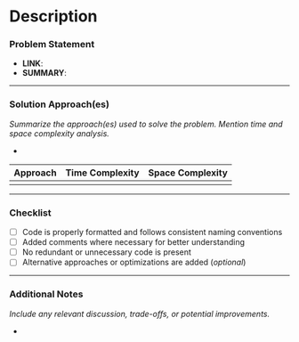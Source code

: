# Description
### Problem Statement
- **LINK**: 
- **SUMMARY**:

---

### Solution Approach(es)
_Summarize the approach(es) used to solve the problem. Mention time and space complexity analysis._

- 

<div align="center">

|   Approach  | Time Complexity | Space Complexity |
|-------------|:---------------:|:----------------:|
|             |                 |                  |

</div>

---

### Checklist
- [ ] Code is properly formatted and follows consistent naming conventions
- [ ] Added comments where necessary for better understanding
- [ ] No redundant or unnecessary code is present
- [ ] Alternative approaches or optimizations are added (_optional_)
---

### Additional Notes
_Include any relevant discussion, trade-offs, or potential improvements._

- 
